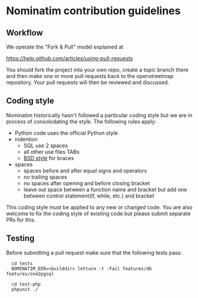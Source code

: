 # Nominatim contribution guidelines

## Workflow

We operate the "Fork & Pull" model explained at

https://help.github.com/articles/using-pull-requests

You should fork the project into your own repo, create a topic branch
there and then make one or more pull requests back to the openstreetmap repository.
Your pull requests will then be reviewed and discussed.

## Coding style

Nominatim historically hasn't followed a particular coding style but we
are in process of consolodating the style. The following rules apply:

 * Python code uses the official Python style
 * indention
   * SQL use 2 spaces
   * all other use files TABs
   * [BSD style](https://en.wikipedia.org/wiki/Indent_style#Allman_style) for braces
 * spaces
   * spaces before and after equal signs and operators
   * no trailing spaces
   * no spaces after opening and before closing bracket
   * leave out space between a function name and bracket
     but add one between control statement(if, while, etc.) and bracket


This coding style must be applied to any new or changed code. You are also
welcome to fix the coding style of existing code but please submit separate
PRs for this.

## Testing

Before submitting a pull request make sure that the following tests pass:

```
  cd tests
  NOMINATIM_DIR=<builddir> lettuce -t -Fail features/db features/osm2pgsql
```

```
  cd test-php
  phpunit ./
```

